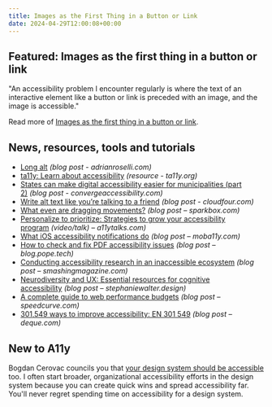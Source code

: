 ```yaml
---
title: Images as the First Thing in a Button or Link
date: 2024-04-29T12:00:08+00:00
---
```


## Featured: Images as the first thing in a button or link

"An accessibility problem I encounter regularly is where the text of an interactive element like a button or link is preceded with an image, and the image is accessible."

Read more of [Images as the first thing in a button or link](https://www.tempertemper.net/blog/images-as-the-first-thing-in-a-button-or-link).

## News, resources, tools and tutorials

- [Long alt](https://adrianroselli.com/2024/04/long-alt.html) *(blog post - adrianroselli.com)*
- [ta11y: Learn about accessibility](https://www.ta11y.org/learning) *(resource - ta11y.org)*
- [States can make digital accessibility easier for municipalities (part 2)](https://convergeaccessibility.com/2024/04/22/municipalities_introduction-part2/) *(blog post - convergeaccessibility.com)*
- [Write alt text like you’re talking to a friend](https://cloudfour.com/thinks/write-alt-text-like-youre-talking-to-a-friend/) *(blog post - cloudfour.com)*
- [What even are dragging movements?](https://sparkbox.com/foundry/understanding_implementing_wcag_dragging_movements_accessibility) *(blog post – sparkbox.com)*
- [Personalize to prioritize: Strategies to grow your accessibility program](https://a11ytalks.com/posts/2024-apr) *(video/talk) – a11ytalks.com)*
- [What iOS accessibility notifications do](https://moba11y.com/blog/what-ios-accessibility-notifications-do/) *(blog post – moba11y.com)*
- [How to check and fix PDF accessibility issues](https://blog.pope.tech/2024/04/25/how-to-check-and-fix-pdf-accessibility-issues/) *(blog post – blog.pope.tech)*
- [Conducting accessibility research in an inaccessible ecosystem](https://www.smashingmagazine.com/2024/04/conducting-accessibility-research-inaccessible-ecosystem/) *(blog post – smashingmagazine.com)*
- [Neurodiversity and UX: Essential resources for cognitive accessibility](https://stephaniewalter.design/blog/neurodiversity-and-ux-essential-resources-for-cognitive-accessibility/) *(blog post – stephaniewalter.design)*
- [A complete guide to web performance budgets](https://www.speedcurve.com/blog/performance-budgets/) *(blog post – speedcurve.com)*
- [301,549 ways to improve accessibility: EN 301 549](https://www.deque.com/blog/301549-improve-accessibility/) *(blog post – deque.com)*

## New to A11y

Bogdan Cerovac councils you that [your design system should be accessible](https://cerovac.com/a11y/2024/04/make-sure-that-your-design-system-is-accessible/) too. I often start broader, organizational accessibility efforts in the design system because you can create quick wins and spread accessibility far. You'll never regret spending time on accessibility for a design system.
